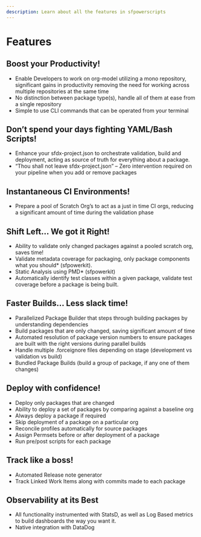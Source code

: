 ```yaml
---
description: Learn about all the features in sfpowerscripts
---
```


# Features

## **Boost your Productivity!**

* Enable Developers to work on org-model utilizing a mono repository, significant gains in productivity removing the need for working across multiple repositories at the same time
* No distinction between package type(s), handle all of them at ease from a single repository
* Simple to use CLI commands that can be operated from your terminal

## **Don’t spend your days fighting YAML/Bash Scripts!**

* Enhance your  sfdx-project.json to orchestrate validation, build and deployment, acting as source of truth for everything about a package.
* “Thou shall not leave sfdx-project.json” – Zero intervention required on your pipeline when you add or remove packages

## **Instantaneous CI Environments!**

* Prepare a pool of Scratch Org’s to act as a just in time CI orgs, reducing a significant amount of time during the validation phase

## **Shift Left... We got it Right!**

* Ability to validate only changed packages against a pooled scratch org, saves time!
* Validate metadata coverage for packaging,  only package components what you should\* (sfpowerkit).
* Static Analysis using PMD\* (sfpowerkit)
* Automatically identify test classes within a given package, validate test coverage before a package is being built.

## **Faster Builds... Less slack time!**

* Parallelized Package Builder that steps through building packages by understanding dependencies
* Build packages that are only changed, saving significant amount of time
* Automated resolution of package version numbers to ensure packages are built with the right versions during parallel builds
* Handle multiple .forceignore files depending on stage (development vs validation vs build)
* Bundled Package Builds (build a group of package, if any one of them changes)

## **Deploy with confidence!**

* Deploy only packages that are changed
* Ability to deploy a set of packages by comparing against a baseline org
* Always deploy a package if required
* Skip deployment of a package on a particular org
* Reconcile profiles automatically for source packages
* Assign Permsets before or after deployment of a package
* Run pre/post scripts for each package

## **Track like a boss!**

* Automated Release note generator
* Track Linked Work Items along with commits made to each package

## **Observability at its Best**

* All functionality instrumented with StatsD, as well as Log Based metrics to build dashboards the way you want it.
* Native integration with DataDog
